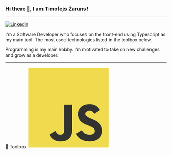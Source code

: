 ### Hi there 👋, I am Timofejs Žaruns!
---
[![Linkedin](https://img.shields.io/badge/LinkedIn-0077B5?style=for-the-badge&logo=linkedin&logoColor=white)](https://www.linkedin.com/in/timofejs-zaruns/)

I'm a Software Developer who focuses on the front-end using Typescript as my main tool. The most used technologies listed in the toolbox below.

Programming is my main hobby. I'm motivated to take on new challenges and grow as a developer.

---

🧰 Toolbox
<img src="https://github.com/devicons/devicon/blob/master/icons/javascript/javascript-original.svg" />
